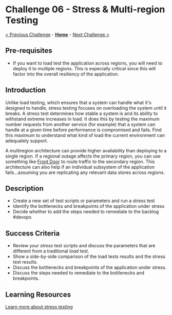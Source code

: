 # Challenge 06 - Stress & Multi-region Testing

[< Previous Challenge](./Challenge-05.md) - **[Home](../README.md)** - [Next Challenge >](./Challenge-07.md)

## Pre-requisites

- If you want to load test the application across regions, you will need to deploy it to multiple regions. This is especially critical since this will factor into the overall resiliency of the application.

## Introduction

Unlike load testing, which ensures that a system can handle what it's designed to handle, stress testing focuses on overloading the system until it breaks. A stress test determines how stable a system is and its ability to withstand extreme increases in load. It does this by testing the maximum number requests from another service (for example) that a system can handle at a given time before performance is compromised and fails. Find this maximum to understand what kind of load the current environment can adequately support.

A multiregion architecture can provide higher availability than deploying to a single region. If a regional outage affects the primary region, you can use something like [Front Door](https://docs.microsoft.com/en-us/azure/frontdoor/front-door-overview) to route traffic to the secondary region. This architecture can also help if an individual subsystem of the application fails…assuming you are replicating any relevant data stores across regions. 


## Description

- Create a new set of test scripts or parameters and run a stress test
- Identify the bottlenecks and breakpoints of the application under stress
- Decide whether to add the steps needed to remediate to the backlog #devops

## Success Criteria

- Review your *stress* test scripts and discuss the parameters that are different from a traditional *load* test.
- Show a side-by-side comparison of the load tests results and the stress test results. 
- Discuss the bottlenecks and breakpoints of the application under stress.
- Discuss the steps needed to remediate to the bottlenecks and breakpoints.

## Learning Resources

[Learn more about stress testing](https://docs.microsoft.com/en-us/azure/architecture/framework/scalability/performance-test#stress-testing)

